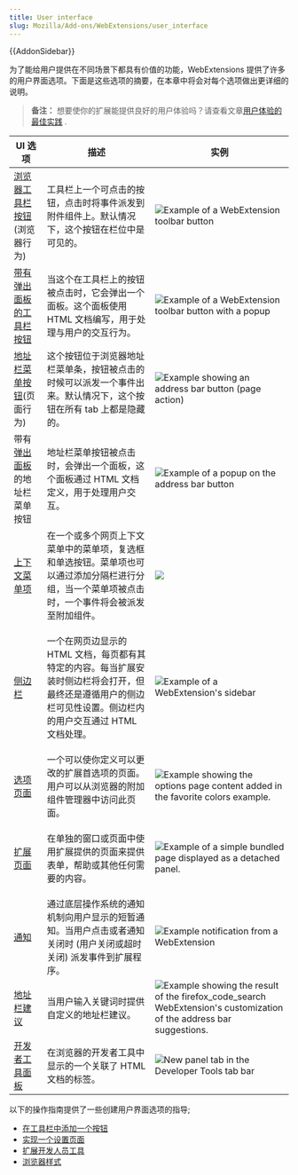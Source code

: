 ```yaml
---
title: User interface
slug: Mozilla/Add-ons/WebExtensions/user_interface
---
```

{{AddonSidebar}}

为了能给用户提供在不同场景下都具有价值的功能，WebExtensions 提供了许多的用户界面选项。下面是这些选项的摘要，在本章中将会对每个选项做出更详细的说明。

> **备注：** 想要使你的扩展能提供良好的用户体验吗？请查看文章[用户体验的最佳实践](/zh-CN/docs/Mozilla/Add-ons/WebExtensions/User_experience_best_practices) .

<table class="standard-table">
  <thead>
    <tr>
      <th scope="col">UI 选项</th>
      <th scope="col">描述</th>
      <th scope="col">实例</th>
    </tr>
  </thead>
  <tbody>
    <tr>
      <td>
        <a
          href="/zh-CN/docs/Mozilla/Add-ons/WebExtensions/user_interface/Browser_action"
          >浏览器工具栏按钮</a
        >(浏览器行为)
      </td>
      <td>
        工具栏上一个可点击的按钮，点击时将事件派发到附件组件上。默认情况下，这个按钮在栏位中是可见的。
      </td>
      <td>
        <img
          alt="Example of a WebExtension toolbar button"
          src="browser-action.png"
        />
      </td>
    </tr>
    <tr>
      <td>
        <a
          href="/en-US/docs/Mozilla/Add-ons/WebExtensions/user_interface/Page_actions"
          >带有弹出面板的工具栏按钮</a
        >
      </td>
      <td>
        当这个在工具栏上的按钮被点击时，它会弹出一个面板。这个面板使用 HTML
        文档编写，用于处理与用户的交互行为。
      </td>
      <td>
        <img
          alt="Example of a WebExtension toolbar button with a popup"
          src="popup-shadow.png"
        />
      </td>
    </tr>
    <tr>
      <td>
        <a
          href="/zh-CN/docs/Mozilla/Add-ons/WebExtensions/user_interface/Page_actions"
          >地址栏菜单按钮</a
        >(页面行为)
      </td>
      <td>
        这个按钮位于浏览器地址栏菜单条，按钮被点击的时候可以派发一个事件出来。默认情况下，这个按钮在所有
        tab 上都是隐藏的。
      </td>
      <td>
        <img
          alt="Example showing an address bar button (page action)"
          src="address_bar_button.png"
        />
      </td>
    </tr>
    <tr>
      <td>
        带有<a
          href="/en-US/docs/Mozilla/Add-ons/WebExtensions/user_interface/Popups"
          >弹出面板</a
        >的地址栏菜单按钮
      </td>
      <td>
        地址栏菜单按钮被点击时，会弹出一个面板，这个面板通过 HTML
        文档定义，用于处理用户交互。
      </td>
      <td>
        <img
          alt="Example of a popup on the address bar button"
          src="page_action_popup.png"
        />
      </td>
    </tr>
    <tr>
      <td>
        <a
          href="/zh-CN/docs/Mozilla/Add-ons/WebExtensions/user_interface/Context_menu_items"
          >上下文菜单项</a
        >
      </td>
      <td>
        在一个或多个网页上下文菜单中的菜单项，复选框和单选按钮。菜单项也可以通过添加分隔栏进行分组，当一个菜单项被点击时，一个事件将会被派发至附加组件。
      </td>
      <td><img src="context_menu_example.png" /></td>
    </tr>
    <tr>
      <td>
        <a
          href="/en-US/docs/Mozilla/Add-ons/WebExtensions/user_interface/Sidebars"
          >侧边栏</a
        >
      </td>
      <td>
        <p>
          一个在网页边显示的 HTML
          文档，每页都有其特定的内容。每当扩展安装时侧边栏将会打开，但最终还是遵循用户的侧边栏可见性设置。侧边栏内的用户交互通过
          HTML 文档处理。
        </p>
      </td>
      <td>
        <img
          alt="Example of a WebExtension&#x27;s sidebar"
          src="bookmarks-sidebar.png"
        />
      </td>
    </tr>
    <tr>
      <td>
        <a
          href="/en-US/docs/Mozilla/Add-ons/WebExtensions/user_interface/Options_pages"
          >选项页面</a
        >
      </td>
      <td>
        一个可以使你定义可以更改的扩展首选项的页面。用户可以从浏览器的附加组件管理器中访问此页面。
      </td>
      <td>
        <img
          alt="Example showing the options page content added in the favorite colors example."
          src="options_page.png"
        />
      </td>
    </tr>
    <tr>
      <td>
        <a
          href="/en-US/docs/Mozilla/Add-ons/WebExtensions/user_interface/Bundled_web_pages"
          >扩展页面</a
        >
      </td>
      <td>
        <p>
          在单独的窗口或页面中使用扩展提供的页面来提供表单，帮助或其他任何需要的内容。
        </p>
      </td>
      <td>
        <img
          alt="Example of a simple bundled page displayed as a detached panel."
          src="bundled_page_as_panel_small.png"
        />
      </td>
    </tr>
    <tr>
      <td>
        <a
          href="/zh-CN/docs/Mozilla/Add-ons/WebExtensions/user_interface/Notifications"
          >通知</a
        >
      </td>
      <td>
        通过底层操作系统的通知机制向用户显示的短暂通知。当用户点击或者通知关闭时
        (用户关闭或超时关闭) 派发事件到扩展程序。
      </td>
      <td>
        <img
          alt="Example notification from a WebExtension"
          src="notify-shadowed.png"
        />
      </td>
    </tr>
    <tr>
      <td>
        <a
          href="/en-US/docs/Mozilla/Add-ons/WebExtensions/user_interface/Omnibox"
          >地址栏建议</a
        >
      </td>
      <td>当用户输入关键词时提供自定义的地址栏建议。</td>
      <td>
        <img
          alt="Example showing the result of the firefox_code_search WebExtension&#x27;s customization of the address bar suggestions."
          src="omnibox_example_small.png"
        />
      </td>
    </tr>
    <tr>
      <td>
        <a
          href="/en-US/docs/Mozilla/Add-ons/WebExtensions/user_interface/devtools_panels"
          >开发者工具面板</a
        >
      </td>
      <td>在浏览器的开发者工具中显示的一个关联了 HTML 文档的标签。</td>
      <td>
        <img
          alt="New panel tab in the Developer Tools tab bar"
          src="developer_panel_tab.png"
        />
      </td>
    </tr>
  </tbody>
</table>

以下的操作指南提供了一些创建用户界面选项的指导;

- [在工具栏中添加一个按钮](/zh-CN/docs/Mozilla/Add-ons/WebExtensions/Add_a_button_to_the_toolbar)
- [实现一个设置页面](/zh-CN/docs/Mozilla/Add-ons/WebExtensions/Implement_a_settings_page)
- [扩展开发人员工具](/zh-CN/docs/Mozilla/Add-ons/WebExtensions/Extending_the_developer_tools)
- [浏览器样式](/zh-CN/Add-ons/WebExtensions/user_interface/Browser_styles)
